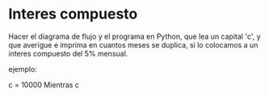 # Interes compuesto
Hacer el diagrama de flujo y el programa en Python, que lea un capital 'c', y que averigue e imprima en cuantos meses se duplica, si lo colocamos a un interes compuesto del 5% mensual.

ejemplo:

c = 10000
Mientras c 
